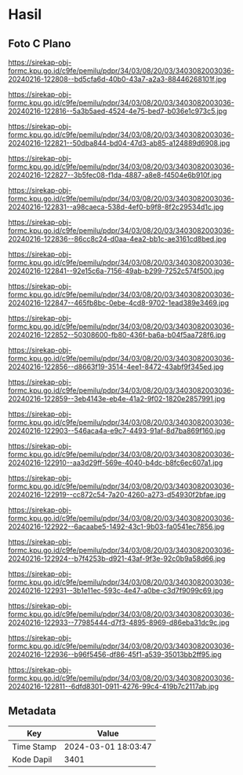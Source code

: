 # Hasil

## Foto C Plano

https://sirekap-obj-formc.kpu.go.id/c9fe/pemilu/pdpr/34/03/08/20/03/3403082003036-20240216-122808--bd5cfa6d-40b0-43a7-a2a3-88446268101f.jpg

https://sirekap-obj-formc.kpu.go.id/c9fe/pemilu/pdpr/34/03/08/20/03/3403082003036-20240216-122816--5a3b5aed-4524-4e75-bed7-b036e1c973c5.jpg

https://sirekap-obj-formc.kpu.go.id/c9fe/pemilu/pdpr/34/03/08/20/03/3403082003036-20240216-122821--50dba844-bd04-47d3-ab85-a124889d6908.jpg

https://sirekap-obj-formc.kpu.go.id/c9fe/pemilu/pdpr/34/03/08/20/03/3403082003036-20240216-122827--3b5fec08-f1da-4887-a8e8-f4504e6b910f.jpg

https://sirekap-obj-formc.kpu.go.id/c9fe/pemilu/pdpr/34/03/08/20/03/3403082003036-20240216-122831--a98caeca-538d-4ef0-b9f8-8f2c29534d1c.jpg

https://sirekap-obj-formc.kpu.go.id/c9fe/pemilu/pdpr/34/03/08/20/03/3403082003036-20240216-122836--86cc8c24-d0aa-4ea2-bb1c-ae3161cd8bed.jpg

https://sirekap-obj-formc.kpu.go.id/c9fe/pemilu/pdpr/34/03/08/20/03/3403082003036-20240216-122841--92e15c6a-7156-49ab-b299-7252c574f500.jpg

https://sirekap-obj-formc.kpu.go.id/c9fe/pemilu/pdpr/34/03/08/20/03/3403082003036-20240216-122847--465fb8bc-0ebe-4cd8-9702-1ead389e3469.jpg

https://sirekap-obj-formc.kpu.go.id/c9fe/pemilu/pdpr/34/03/08/20/03/3403082003036-20240216-122852--50308600-fb80-436f-ba6a-b04f5aa728f6.jpg

https://sirekap-obj-formc.kpu.go.id/c9fe/pemilu/pdpr/34/03/08/20/03/3403082003036-20240216-122856--d8663f19-3514-4ee1-8472-43abf9f345ed.jpg

https://sirekap-obj-formc.kpu.go.id/c9fe/pemilu/pdpr/34/03/08/20/03/3403082003036-20240216-122859--3eb4143e-eb4e-41a2-9f02-1820e2857991.jpg

https://sirekap-obj-formc.kpu.go.id/c9fe/pemilu/pdpr/34/03/08/20/03/3403082003036-20240216-122903--546aca4a-e9c7-4493-91af-8d7ba869f160.jpg

https://sirekap-obj-formc.kpu.go.id/c9fe/pemilu/pdpr/34/03/08/20/03/3403082003036-20240216-122910--aa3d29ff-569e-4040-b4dc-b8fc6ec607a1.jpg

https://sirekap-obj-formc.kpu.go.id/c9fe/pemilu/pdpr/34/03/08/20/03/3403082003036-20240216-122919--cc872c54-7a20-4260-a273-d54930f2bfae.jpg

https://sirekap-obj-formc.kpu.go.id/c9fe/pemilu/pdpr/34/03/08/20/03/3403082003036-20240216-122922--6acaabe5-1492-43c1-9b03-fa0541ec7856.jpg

https://sirekap-obj-formc.kpu.go.id/c9fe/pemilu/pdpr/34/03/08/20/03/3403082003036-20240216-122924--b7f4253b-d921-43af-9f3e-92c0b9a58d66.jpg

https://sirekap-obj-formc.kpu.go.id/c9fe/pemilu/pdpr/34/03/08/20/03/3403082003036-20240216-122931--3b1e11ec-593c-4e47-a0be-c3d7f9099c69.jpg

https://sirekap-obj-formc.kpu.go.id/c9fe/pemilu/pdpr/34/03/08/20/03/3403082003036-20240216-122933--77985444-d7f3-4895-8969-d86eba31dc9c.jpg

https://sirekap-obj-formc.kpu.go.id/c9fe/pemilu/pdpr/34/03/08/20/03/3403082003036-20240216-122936--b96f5456-df86-45f1-a539-35013bb2ff95.jpg

https://sirekap-obj-formc.kpu.go.id/c9fe/pemilu/pdpr/34/03/08/20/03/3403082003036-20240216-122811--6dfd8301-0911-4276-99c4-419b7c2117ab.jpg


## Metadata

| Key        | Value               |
| ---------- | ------------------- |
| Time Stamp | 2024-03-01 18:03:47 |
| Kode Dapil | 3401                |



